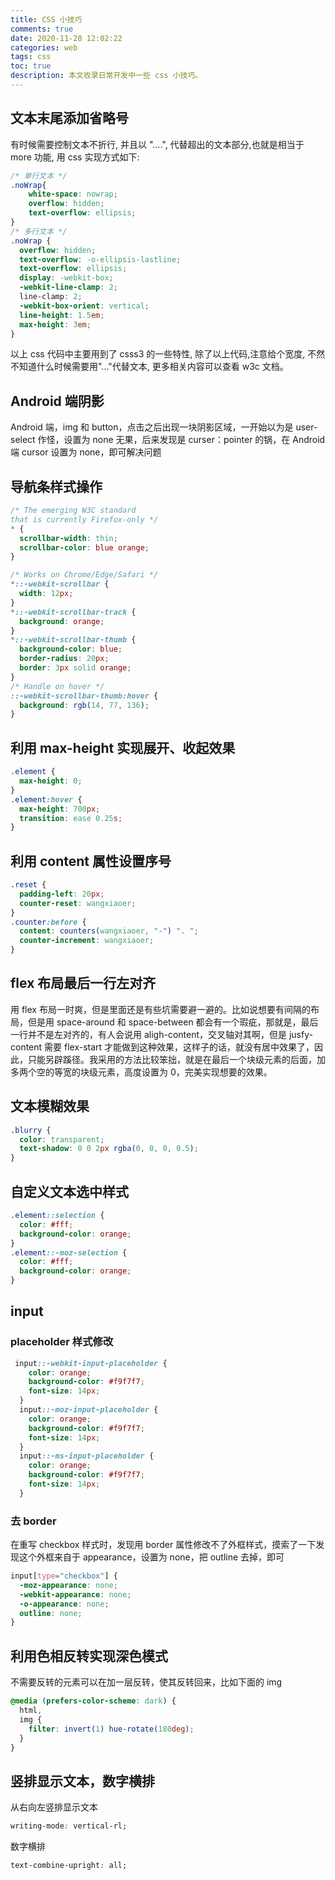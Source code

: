 ```yaml
---
title: CSS 小技巧
comments: true
date: 2020-11-28 12:02:22
categories: web
tags: css
toc: true
description: 本文收录日常开发中一些 css 小技巧。
---
```


## 文本末尾添加省略号

有时候需要控制文本不折行, 并且以 "....", 代替超出的文本部分,也就是相当于 more 功能, 用 css 实现方式如下:

```CSS
/* 单行文本 */
.noWrap{
    white-space: nowrap;
    overflow: hidden;
    text-overflow: ellipsis;
}
/* 多行文本 */
.noWrap {
  overflow: hidden;
  text-overflow: -o-ellipsis-lastline;
  text-overflow: ellipsis;
  display: -webkit-box;
  -webkit-line-clamp: 2;
  line-clamp: 2;
  -webkit-box-orient: vertical;
  line-height: 1.5em;
  max-height: 3em;
}
```

以上 css 代码中主要用到了 csss3 的一些特性, 除了以上代码,注意给个宽度, 不然不知道什么时候需要用"..."代替文本, 更多相关内容可以查看 w3c 文档。

## Android 端阴影

Android 端，img 和 button，点击之后出现一块阴影区域，一开始以为是 user-select 作怪，设置为 none 无果，后来发现是 curser：pointer 的锅，在 Android 端 cursor 设置为 none，即可解决问题

## 导航条样式操作

```css
/* The emerging W3C standard
that is currently Firefox-only */
* {
  scrollbar-width: thin;
  scrollbar-color: blue orange;
}

/* Works on Chrome/Edge/Safari */
*::-webkit-scrollbar {
  width: 12px;
}
*::-webkit-scrollbar-track {
  background: orange;
}
*::-webkit-scrollbar-thumb {
  background-color: blue;
  border-radius: 20px;
  border: 3px solid orange;
}
/* Handle on hover */
::-webkit-scrollbar-thumb:hover {
  background: rgb(14, 77, 136);
}
```

## 利用 max-height 实现展开、收起效果

```css
.element {
  max-height: 0;
}
.element:hover {
  max-height: 700px;
  transition: ease 0.25s;
}
```

## 利用 content 属性设置序号

```css
.reset {
  padding-left: 20px;
  counter-reset: wangxiaoer;
}
.counter:before {
  content: counters(wangxiaoer, "-") ". ";
  counter-increment: wangxiaoer;
}
```

## flex 布局最后一行左对齐

用 flex 布局一时爽，但是里面还是有些坑需要避一避的。比如说想要有间隔的布局，但是用 space-around 和 space-between 都会有一个瑕疵，那就是，最后一行并不是左对齐的，有人会说用 aligh-content，交叉轴对其啊，但是 jusfy-content 需要 flex-start 才能做到这种效果，这样子的话，就没有居中效果了，因此，只能另辟蹊径。我采用的方法比较笨拙，就是在最后一个块级元素的后面，加多两个空的等宽的块级元素，高度设置为 0，完美实现想要的效果。

## 文本模糊效果

```css
.blurry {
  color: transparent;
  text-shadow: 0 0 2px rgba(0, 0, 0, 0.5);
}
```

## 自定义文本选中样式

```css
.element::selection {
  color: #fff;
  background-color: orange;
}
.element::-moz-selection {
  color: #fff;
  background-color: orange;
}
```

## input 

### placeholder 样式修改

```css
 input::-webkit-input-placeholder {
    color: orange;
    background-color: #f9f7f7;
    font-size: 14px;
  }
  input::-moz-input-placeholder {
    color: orange;
    background-color: #f9f7f7;
    font-size: 14px;
  }
  input::-ms-input-placeholder {
    color: orange;
    background-color: #f9f7f7;
    font-size: 14px;
  }
```

### 去 border

在重写 checkbox 样式时，发现用 border 属性修改不了外框样式，摸索了一下发现这个外框来自于 appearance，设置为 none，把 outline 去掉，即可

```css
input[type="checkbox"] {
  -moz-appearance: none;
  -webkit-appearance: none;
  -o-appearance: none;
  outline: none;
}
```

## 利用色相反转实现深色模式

不需要反转的元素可以在加一层反转，使其反转回来，比如下面的 img

```css
@media (prefers-color-scheme: dark) {
  html,
  img {
    filter: invert(1) hue-rotate(180deg);
  }
}
```

## 竖排显示文本，数字横排

从右向左竖排显示文本

```css
writing-mode: vertical-rl;
```

数字横排

```css
text-combine-upright: all;  
```
